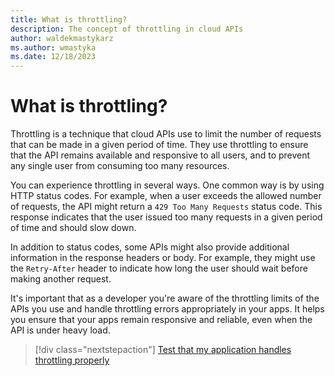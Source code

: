 ```yaml
---
title: What is throttling?
description: The concept of throttling in cloud APIs
author: waldekmastykarz
ms.author: wmastyka
ms.date: 12/18/2023
---
```


# What is throttling?

Throttling is a technique that cloud APIs use to limit the number of requests that can be made in a given period of time. They use throttling to ensure that the API remains available and responsive to all users, and to prevent any single user from consuming too many resources.

You can experience throttling in several ways. One common way is by using HTTP status codes. For example, when a user exceeds the allowed number of requests, the API might return a `429 Too Many Requests` status code. This response indicates that the user issued too many requests in a given period of time and should slow down.

In addition to status codes, some APIs might also provide additional information in the response headers or body. For example, they might use the `Retry-After` header to indicate how long the user should wait before making another request.

It's important that as a developer you're aware of the throttling limits of the APIs you use and handle throttling errors appropriately in your apps. It helps you ensure that your apps remain responsive and reliable, even when the API is under heavy load.

> [!div class="nextstepaction"]
> [Test that my application handles throttling properly](../how-to/test-that-my-application-handles-throttling-properly.md)
